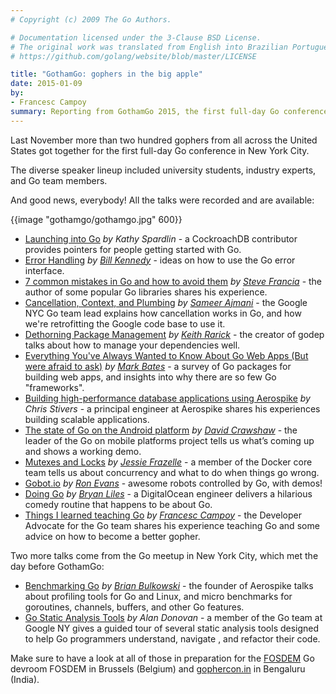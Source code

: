 ```yaml
---
# Copyright (c) 2009 The Go Authors.

# Documentation licensed under the 3-Clause BSD License.
# The original work was translated from English into Brazilian Portuguese.
# https://github.com/golang/website/blob/master/LICENSE

title: "GothamGo: gophers in the big apple"
date: 2015-01-09
by:
- Francesc Campoy
summary: Reporting from GothamGo 2015, the first full-day Go conference in New York City.
---
```



Last November more than two hundred gophers from all across the United States
got together for the first full-day Go conference in New York City.

The diverse speaker lineup included university students, industry experts, and Go team members.

And good news, everybody! All the talks were recorded and are available:

{{image "gothamgo/gothamgo.jpg" 600}}

  - [Launching into Go](http://vimeo.com/115728346) _by Kathy Spardlin_ -
    a CockroachDB contributor provides pointers for people getting started with Go.
  - [Error Handling](http://vimeo.com/115782573) _by_ [_Bill Kennedy_](https://twitter.com/goinggodotnet) -
    ideas on how to use the Go error interface.
  - [7 common mistakes in Go and how to avoid them](http://vimeo.com/115776445) _by_
    [_Steve Francia_](https://twitter.com/spf13) - the author of some popular
    Go libraries shares his experience.
  - [Cancellation, Context, and Plumbing](http://vimeo.com/115309491) _by_
    [_Sameer Ajmani_](https://twitter.com/sajma) - the Google NYC Go team
    lead explains how cancellation works in Go,
    and how we're retrofitting the Google code base to use it.
  - [Dethorning Package Management](http://vimeo.com/115940605) _by_ [_Keith Rarick_](https://twitter.com/krarick) -
    the creator of godep talks about how to manage your dependencies well.
  - [Everything You've Always Wanted to Know About Go Web Apps (But were afraid to ask)](http://vimeo.com/115940590)
    _by_ [_Mark Bates_](https://twitter.com/markbates) - a survey of Go packages
    for building web apps,
    and insights into why there are so few Go "frameworks".
  - [Building high-performance database applications using Aerospike](http://vimeo.com/116215450)
    _by Chris Stivers_ - a principal engineer at Aerospike shares his experiences
    building scalable applications.
  - [The state of Go on the Android platform](http://vimeo.com/115307069)
    _by_ [_David Crawshaw_](https://twitter.com/davidcrawshaw) - the leader
    of the Go on mobile platforms project tells us what’s coming up and shows a working demo.
  - [Mutexes and Locks](http://vimeo.com/116108566) _by_ [_Jessie Frazelle_](https://twitter.com/frazelledazzell) -
    a member of the Docker core team tells us about concurrency and what to
    do when things go wrong.
  - [Gobot.io](http://vimeo.com/115618722) _by_ [_Ron Evans_](https://twitter.com/deadprogram) -
    awesome robots controlled by Go, with demos!
  - [Doing Go](http://vimeo.com/114941260) _by_ [_Bryan Liles_](https://twitter.com/bryanl) -
    a DigitalOcean engineer delivers a hilarious comedy routine that happens to be about Go.
  - [Things I learned teaching Go](http://vimeo.com/115308225) _by_ [_Francesc Campoy_](https://twitter.com/francesc) -
    the Developer Advocate for the Go team shares his experience teaching Go
    and some advice on how to become a better gopher.

Two more talks come from the Go meetup in New York City, which met the day before GothamGo:

  - [Benchmarking Go](http://vimeo.com/114975899) _by_ [_Brian Bulkowski_](https://twitter.com/bbulkow) -
    the founder of Aerospike talks about profiling tools for Go and Linux,
    and micro benchmarks for goroutines, channels,
    buffers, and other Go features.
  - [Go Static Analysis Tools](http://vimeo.com/114736889) _by Alan Donovan_ -
    a member of the Go team at Google NY gives a guided tour of several static
    analysis tools designed to help Go programmers understand,
    navigate , and refactor their code.

Make sure to have a look at all of those in preparation for the [FOSDEM](https://fosdem.org/) Go
devroom FOSDEM in Brussels (Belgium) and [gophercon.in](http://www.gophercon.in/) in Bengaluru (India).

